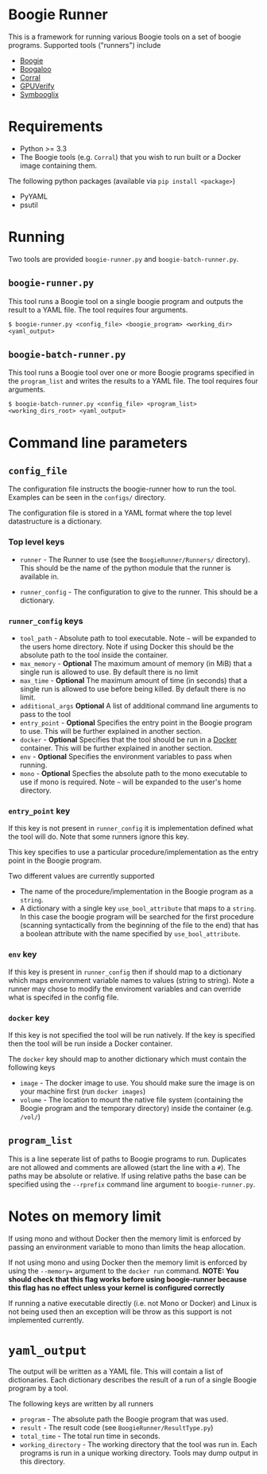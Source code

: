 # Boogie Runner

This is a framework for running various Boogie tools on a set of boogie
programs. Supported tools ("runners") include

* [Boogie](https://boogie.codeplex.com/)
* [Boogaloo](https://bitbucket.org/nadiapolikarpova/boogaloo/wiki/Home)
* [Corral](https://corral.codeplex.com/)
* [GPUVerify](http://multicore.doc.ic.ac.uk/tools/GPUVerify/)
* [Symbooglix](FIXME)

# Requirements

* Python >= 3.3
* The Boogie tools (e.g. ``Corral``) that you wish to run built or a Docker
  image containing them.

The following python packages (available via ``pip install <package>``)

* PyYAML
* psutil

# Running

Two tools are provided ``boogie-runner.py`` and ``boogie-batch-runner.py``.

## ``boogie-runner.py``

This tool runs a Boogie tool on a single boogie program and outputs the result
to a YAML file. The tool requires four arguments.

```
$ boogie-runner.py <config_file> <boogie_program> <working_dir> <yaml_output>
```

## ``boogie-batch-runner.py``

This tool runs a Boogie tool over one or more Boogie programs specified in the
``program_list`` and writes the results to a YAML file. The tool requires four arguments.

```
$ boogie-batch-runner.py <config_file> <program_list> <working_dirs_root> <yaml_output>
```

# Command line parameters

## ``config_file``

The configuration file instructs the boogie-runner how to run the tool. Examples
can be seen in the ``configs/`` directory.

The configuration file is stored in a YAML format where the top level datastructure
is a dictionary.

### Top level keys

* ``runner`` - The Runner to use (see the ``BoogieRunner/Runners/`` directory). This
  should be the name of the python module that the runner is available in.

* ``runner_config`` - The configuration to give to the runner. This should be a dictionary.

### ``runner_config`` keys

* ``tool_path`` - Absolute path to tool executable. Note ``~`` will be expanded to the users home directory. Note if using Docker this should be the absolute path to the tool inside the container.
* ``max_memory`` - **Optional** The maximum amount of memory (in MiB) that a single run is allowed to use. By default there is no limit
* ``max_time`` - **Optional** The maximum amount of time (in seconds) that a single run is allowed to use before being killed. By default there is no limit.
* ``additional_args`` **Optional** A list of additional command line arguments to pass to the tool
* ``entry_point`` - **Optional** Specifies the entry point in the Boogie program to use. This will be further explained in another section.
* ``docker`` - **Optional** Specifies that the tool should be run in a [Docker](https://www.docker.com) container. This will be further explained in another section.
* ``env`` - **Optional** Specifies the environment variables to pass when running.
* ``mono`` - **Optional** Specfies the absolute path to the mono executable to use if mono is required. Note ``~`` will be expanded to the user's home directory.

### ``entry_point`` key

If this key is not present in ``runner_config`` it is implementation defined what the tool will do.
Note that some runners ignore this key.

This key specifies to use a particular procedure/implementation as the entry point in the Boogie program.

Two different values are currently supported

* The name of the procedure/implementation in the Boogie program as a ``string``.
* A dictionary with a single key ``use_bool_attribute`` that maps to a ``string``. In this case the boogie program will be searched for the first procedure (scanning syntactically from the beginning of the file to the end) that has a boolean attribute with the name specified by ``use_bool_attribute``.

### ``env`` key

If this key is present in ``runner_config`` then if should map to a dictionary which maps environment variable names to values
(string to string). Note a runner may chose to modify the enviroment variables and can override what is specifed in the config file.

### ``docker`` key

If this key is not specified the tool will be run natively. If the key is specified then the tool will be run inside a Docker container.

The ``docker`` key should map to another dictionary which must contain the following keys

* ``image`` - The docker image to use. You should make sure the image is on your machine first (run ``docker images``)
* ``volume`` - The location to mount the native file system (containing the Boogie program and the temporary directory) inside the container (e.g. ``/vol/``)

## ``program_list``

This is a line seperate list of paths to Boogie programs to run. Duplicates are not allowed and
comments are allowed (start the line with a ``#``). The paths may be absolute or relative. If using
relative paths the base can be specified using the ``--rprefix`` command line argument to ``boogie-runner.py``.

# Notes on memory limit

If using mono and without Docker then the memory limit is enforced by passing an environment
variable to mono than limits the heap allocation.

If not using mono and using Docker then the memory limit is enforced by using the ``--memory=``
argument to the ``docker run`` command. **NOTE: You should check that this flag works before
using boogie-runner because this flag has no effect unless your kernel is configured correctly**

If running a native executable directly (i.e. not Mono or Docker) and Linux is
not being used then an exception will be throw as this support is not
implemented currently.

# ``yaml_output``

The output will be written as a YAML file. This will contain a list of dictionaries. Each
dictionary describes the result of a run of a single Boogie program by a tool.

The following keys are written by all runners

* ``program`` - The absolute path the Boogie program that was used.
* ``result`` - The result code (see ``BoogieRunner/ResultType.py``)
* ``total_time`` - The total run time in seconds.
* ``working_directory`` - The working directory that the tool was run in. Each programs
  is run in a unique working directory. Tools may dump output in this directory.
